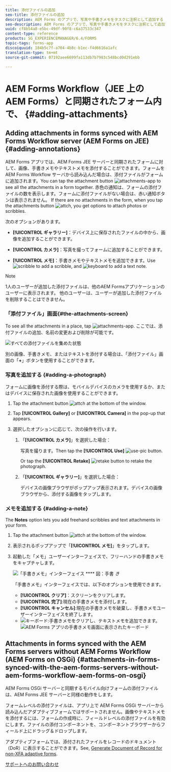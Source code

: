 ```yaml
---
title: 添付ファイルの追加
seo-title: 添付ファイルの追加
description: AEM Forms のアプリで、写真や手書きメモをタスクに注釈として追加する
seo-description: AEM Forms のアプリで、写真や手書きメモをタスクに注釈として追加する
uuid: cf8b54a8-e5bc-49df-90f8-c6a37533c347
content-type: reference
products: SG_EXPERIENCEMANAGER/6.4/FORMS
topic-tags: forms-app
discoiquuid: 184b5c7f-a704-4b8c-b1ec-f4d6616a1afc
translation-type: tm+mt
source-git-commit: 07192aee6699fa113db7b7983c548bcd0d291ebb

---
```



# AEM Forms Workflow（JEE 上の AEM Forms）と同期されたフォーム内で、 {#adding-attachments}

## Adding attachments in forms synced with AEM Forms Workflow server (AEM Forms on JEE) {#adding-annotations}

AEM Forms アプリでは、AEM Forms JEE サーバーと同期されたフォームに対して、画像、手書きメモやテキストメモを添付することができます。フォームを AEM Forms Workflow サーバから読み込んだ場合は、添付ファイルがフォームに追加されます。You can tap the attachment button ![attachments-app](assets/attachments-app.png) to see all the attachments in a form together. 赤色の通知は、フォームの添付ファイルの数を表示します。フォームに添付ファイルがない場合は、赤い通知ボタンは表示されません。 If there are no attachments in the form, when you tap the attachments button ![attch](assets/attch.png), you get options to attach photos or scribbles.

次のオプションがあります。

* **[!UICONTROL ギャラリー]**：デバイス上に保存されたファイルの中から、画像を追加することができます。

* **[!UICONTROL カメラ]**：写真を撮ってフォームに追加することができます。

* **[!UICONTROL メモ]**：手書きメモやテキストメモを追加できます。Use ![scribble](assets/scribble.png) to add a scribble, and ![keyboard](assets/keyboard.png) to add a text note.

>[!NOTE]
>
>1人のユーザーが追加した添付ファイルは、他のAEM Formsアプリケーションのユーザーに表示されます。 他のユーザーは、ユーザーが追加した添付ファイルを削除することはできません。


### 「添付ファイル」画面{#the-attachments-screen}

To see all the attachments in a place, tap ![attachments-app](assets/attachments-app.png). ここでは、添付ファイルの追加、名前の変更および削除が可能です。

![すべての添付ファイルを集めた状態](assets/attachments-screen.png)

別の画像、手書きメモ、またはテキストを添付する場合は、「添付ファイル」画面の「**+**」ボタンを使用することができます。

### 写真を追加する {#adding-a-photograph}

フォームに画像を添付する際は、モバイルデバイスのカメラを使用するか、またはデバイスに保存された画像を使用することができます。

1. Tap the attachment button ![attch](assets/attch.png) at the bottom of the window.
1. Tap **[!UICONTROL Gallery]** or **[!UICONTROL Camera]** in the pop-up that appears.
1. 選択したオプションに応じて、次の操作を行います。

   1. 「**[!UICONTROL カメラ]**」を選択した場合：

      写真を撮ります。Then tap the **[!UICONTROL Use]** ![use-pic](assets/use-pic.png) button.

      Or tap the **[!UICONTROL Retake]** ![retake](assets/retake.png) button to retake the photograph.

   1. 「**[!UICONTROL ギャラリー]**」を選択した場合：

      デバイスの画像ブラウザがポップアップ表示されます。デバイスの画像ブラウザから、添付する画像をタップします。

### メモを追加する {#adding-a-note}

The **Notes** option lets you add freehand scribbles and text attachments in your form.

1. Tap the attachment button ![attch](assets/attch.png) at the bottom of the window.
1. 表示されるポップアップで「**[!UICONTROL メモ]**」をタップします。
1. 起動した「メモ」ユーザーインターフェイスで、フリーハンドの手書きメモをキャプチャします。

   ![「手書きメモ」インターフェイス](assets/scribble-ui.png)
   **** 図：手書 *き*

   「手書きメモ」インターフェイスでは、以下のオプションを使用できます。

   * **[!UICONTROL クリア]**：スクリーンをクリアします。
   * **[!UICONTROL 完了]**:現在の手書きメモを添付します。
   * **[!UICONTROL キャンセル]**:現在の手書きメモを破棄し、手書きメモユーザーインターフェイスを終了します。
   * ![キーボード](assets/keyboard.png):手書きメモをクリアし、テキストメモを追加できます。
   ![AEM Forms アプリの手書きメモ画面に表示されたキーボード](assets/keyboard-inapp.png)

## Attachments in forms synced with the AEM Forms servers without AEM Forms Workflow (AEM Forms on OSGi) {#attachments-in-forms-synced-with-the-aem-forms-servers-without-aem-forms-workflow-aem-forms-on-osgi}

AEM Forms OSGi サーバーと同期するモバイル向けフォームの添付ファイルは、AEM Forms JEE サーバーと同様の動作をします。

フォームレベルの添付ファイルは、アプリ上で AEM Forms OSGi サーバーから読み込んだアダプティブフォームではサポートされません。画像やテキストメモを添付するには、フォームの作成時に、フィールドレベルの添付ファイルを有効にします。ファイルの添付コンポーネントを、コンポーネントブラウザーからフィールド上にドラッグ＆ドロップします。

アダプティブフォームでは、添付されたファイルをレコードのドキュメント（DoR）に表示することができます。See, [Generate Document of Record for non-XFA adaptive forms](/help/forms/using/generate-document-of-record-for-non-xfa-based-adaptive-forms.md).

[サポートへのお問い合わせ](https://www.adobe.com/account/sign-in.supportportal.html)
